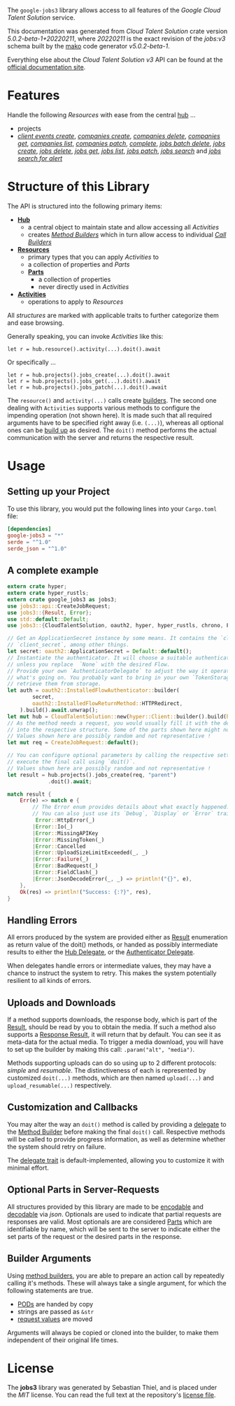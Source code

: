 <!---
DO NOT EDIT !
This file was generated automatically from 'src/generator/templates/api/README.md.mako'
DO NOT EDIT !
-->
The `google-jobs3` library allows access to all features of the *Google Cloud Talent Solution* service.

This documentation was generated from *Cloud Talent Solution* crate version *5.0.2-beta-1+20220211*, where *20220211* is the exact revision of the *jobs:v3* schema built by the [mako](http://www.makotemplates.org/) code generator *v5.0.2-beta-1*.

Everything else about the *Cloud Talent Solution* *v3* API can be found at the
[official documentation site](https://cloud.google.com/talent-solution/job-search/docs/).
# Features

Handle the following *Resources* with ease from the central [hub](https://docs.rs/google-jobs3/5.0.2-beta-1+20220211/google_jobs3/CloudTalentSolution) ... 

* projects
 * [*client events create*](https://docs.rs/google-jobs3/5.0.2-beta-1+20220211/google_jobs3/api::ProjectClientEventCreateCall), [*companies create*](https://docs.rs/google-jobs3/5.0.2-beta-1+20220211/google_jobs3/api::ProjectCompanyCreateCall), [*companies delete*](https://docs.rs/google-jobs3/5.0.2-beta-1+20220211/google_jobs3/api::ProjectCompanyDeleteCall), [*companies get*](https://docs.rs/google-jobs3/5.0.2-beta-1+20220211/google_jobs3/api::ProjectCompanyGetCall), [*companies list*](https://docs.rs/google-jobs3/5.0.2-beta-1+20220211/google_jobs3/api::ProjectCompanyListCall), [*companies patch*](https://docs.rs/google-jobs3/5.0.2-beta-1+20220211/google_jobs3/api::ProjectCompanyPatchCall), [*complete*](https://docs.rs/google-jobs3/5.0.2-beta-1+20220211/google_jobs3/api::ProjectCompleteCall), [*jobs batch delete*](https://docs.rs/google-jobs3/5.0.2-beta-1+20220211/google_jobs3/api::ProjectJobBatchDeleteCall), [*jobs create*](https://docs.rs/google-jobs3/5.0.2-beta-1+20220211/google_jobs3/api::ProjectJobCreateCall), [*jobs delete*](https://docs.rs/google-jobs3/5.0.2-beta-1+20220211/google_jobs3/api::ProjectJobDeleteCall), [*jobs get*](https://docs.rs/google-jobs3/5.0.2-beta-1+20220211/google_jobs3/api::ProjectJobGetCall), [*jobs list*](https://docs.rs/google-jobs3/5.0.2-beta-1+20220211/google_jobs3/api::ProjectJobListCall), [*jobs patch*](https://docs.rs/google-jobs3/5.0.2-beta-1+20220211/google_jobs3/api::ProjectJobPatchCall), [*jobs search*](https://docs.rs/google-jobs3/5.0.2-beta-1+20220211/google_jobs3/api::ProjectJobSearchCall) and [*jobs search for alert*](https://docs.rs/google-jobs3/5.0.2-beta-1+20220211/google_jobs3/api::ProjectJobSearchForAlertCall)




# Structure of this Library

The API is structured into the following primary items:

* **[Hub](https://docs.rs/google-jobs3/5.0.2-beta-1+20220211/google_jobs3/CloudTalentSolution)**
    * a central object to maintain state and allow accessing all *Activities*
    * creates [*Method Builders*](https://docs.rs/google-jobs3/5.0.2-beta-1+20220211/google_jobs3/client::MethodsBuilder) which in turn
      allow access to individual [*Call Builders*](https://docs.rs/google-jobs3/5.0.2-beta-1+20220211/google_jobs3/client::CallBuilder)
* **[Resources](https://docs.rs/google-jobs3/5.0.2-beta-1+20220211/google_jobs3/client::Resource)**
    * primary types that you can apply *Activities* to
    * a collection of properties and *Parts*
    * **[Parts](https://docs.rs/google-jobs3/5.0.2-beta-1+20220211/google_jobs3/client::Part)**
        * a collection of properties
        * never directly used in *Activities*
* **[Activities](https://docs.rs/google-jobs3/5.0.2-beta-1+20220211/google_jobs3/client::CallBuilder)**
    * operations to apply to *Resources*

All *structures* are marked with applicable traits to further categorize them and ease browsing.

Generally speaking, you can invoke *Activities* like this:

```Rust,ignore
let r = hub.resource().activity(...).doit().await
```

Or specifically ...

```ignore
let r = hub.projects().jobs_create(...).doit().await
let r = hub.projects().jobs_get(...).doit().await
let r = hub.projects().jobs_patch(...).doit().await
```

The `resource()` and `activity(...)` calls create [builders][builder-pattern]. The second one dealing with `Activities` 
supports various methods to configure the impending operation (not shown here). It is made such that all required arguments have to be 
specified right away (i.e. `(...)`), whereas all optional ones can be [build up][builder-pattern] as desired.
The `doit()` method performs the actual communication with the server and returns the respective result.

# Usage

## Setting up your Project

To use this library, you would put the following lines into your `Cargo.toml` file:

```toml
[dependencies]
google-jobs3 = "*"
serde = "^1.0"
serde_json = "^1.0"
```

## A complete example

```Rust
extern crate hyper;
extern crate hyper_rustls;
extern crate google_jobs3 as jobs3;
use jobs3::api::CreateJobRequest;
use jobs3::{Result, Error};
use std::default::Default;
use jobs3::{CloudTalentSolution, oauth2, hyper, hyper_rustls, chrono, FieldMask};

// Get an ApplicationSecret instance by some means. It contains the `client_id` and 
// `client_secret`, among other things.
let secret: oauth2::ApplicationSecret = Default::default();
// Instantiate the authenticator. It will choose a suitable authentication flow for you, 
// unless you replace  `None` with the desired Flow.
// Provide your own `AuthenticatorDelegate` to adjust the way it operates and get feedback about 
// what's going on. You probably want to bring in your own `TokenStorage` to persist tokens and
// retrieve them from storage.
let auth = oauth2::InstalledFlowAuthenticator::builder(
        secret,
        oauth2::InstalledFlowReturnMethod::HTTPRedirect,
    ).build().await.unwrap();
let mut hub = CloudTalentSolution::new(hyper::Client::builder().build(hyper_rustls::HttpsConnectorBuilder::new().with_native_roots().https_or_http().enable_http1().enable_http2().build()), auth);
// As the method needs a request, you would usually fill it with the desired information
// into the respective structure. Some of the parts shown here might not be applicable !
// Values shown here are possibly random and not representative !
let mut req = CreateJobRequest::default();

// You can configure optional parameters by calling the respective setters at will, and
// execute the final call using `doit()`.
// Values shown here are possibly random and not representative !
let result = hub.projects().jobs_create(req, "parent")
             .doit().await;

match result {
    Err(e) => match e {
        // The Error enum provides details about what exactly happened.
        // You can also just use its `Debug`, `Display` or `Error` traits
         Error::HttpError(_)
        |Error::Io(_)
        |Error::MissingAPIKey
        |Error::MissingToken(_)
        |Error::Cancelled
        |Error::UploadSizeLimitExceeded(_, _)
        |Error::Failure(_)
        |Error::BadRequest(_)
        |Error::FieldClash(_)
        |Error::JsonDecodeError(_, _) => println!("{}", e),
    },
    Ok(res) => println!("Success: {:?}", res),
}

```
## Handling Errors

All errors produced by the system are provided either as [Result](https://docs.rs/google-jobs3/5.0.2-beta-1+20220211/google_jobs3/client::Result) enumeration as return value of
the doit() methods, or handed as possibly intermediate results to either the 
[Hub Delegate](https://docs.rs/google-jobs3/5.0.2-beta-1+20220211/google_jobs3/client::Delegate), or the [Authenticator Delegate](https://docs.rs/yup-oauth2/*/yup_oauth2/trait.AuthenticatorDelegate.html).

When delegates handle errors or intermediate values, they may have a chance to instruct the system to retry. This 
makes the system potentially resilient to all kinds of errors.

## Uploads and Downloads
If a method supports downloads, the response body, which is part of the [Result](https://docs.rs/google-jobs3/5.0.2-beta-1+20220211/google_jobs3/client::Result), should be
read by you to obtain the media.
If such a method also supports a [Response Result](https://docs.rs/google-jobs3/5.0.2-beta-1+20220211/google_jobs3/client::ResponseResult), it will return that by default.
You can see it as meta-data for the actual media. To trigger a media download, you will have to set up the builder by making
this call: `.param("alt", "media")`.

Methods supporting uploads can do so using up to 2 different protocols: 
*simple* and *resumable*. The distinctiveness of each is represented by customized 
`doit(...)` methods, which are then named `upload(...)` and `upload_resumable(...)` respectively.

## Customization and Callbacks

You may alter the way an `doit()` method is called by providing a [delegate](https://docs.rs/google-jobs3/5.0.2-beta-1+20220211/google_jobs3/client::Delegate) to the 
[Method Builder](https://docs.rs/google-jobs3/5.0.2-beta-1+20220211/google_jobs3/client::CallBuilder) before making the final `doit()` call. 
Respective methods will be called to provide progress information, as well as determine whether the system should 
retry on failure.

The [delegate trait](https://docs.rs/google-jobs3/5.0.2-beta-1+20220211/google_jobs3/client::Delegate) is default-implemented, allowing you to customize it with minimal effort.

## Optional Parts in Server-Requests

All structures provided by this library are made to be [encodable](https://docs.rs/google-jobs3/5.0.2-beta-1+20220211/google_jobs3/client::RequestValue) and 
[decodable](https://docs.rs/google-jobs3/5.0.2-beta-1+20220211/google_jobs3/client::ResponseResult) via *json*. Optionals are used to indicate that partial requests are responses 
are valid.
Most optionals are are considered [Parts](https://docs.rs/google-jobs3/5.0.2-beta-1+20220211/google_jobs3/client::Part) which are identifiable by name, which will be sent to 
the server to indicate either the set parts of the request or the desired parts in the response.

## Builder Arguments

Using [method builders](https://docs.rs/google-jobs3/5.0.2-beta-1+20220211/google_jobs3/client::CallBuilder), you are able to prepare an action call by repeatedly calling it's methods.
These will always take a single argument, for which the following statements are true.

* [PODs][wiki-pod] are handed by copy
* strings are passed as `&str`
* [request values](https://docs.rs/google-jobs3/5.0.2-beta-1+20220211/google_jobs3/client::RequestValue) are moved

Arguments will always be copied or cloned into the builder, to make them independent of their original life times.

[wiki-pod]: http://en.wikipedia.org/wiki/Plain_old_data_structure
[builder-pattern]: http://en.wikipedia.org/wiki/Builder_pattern
[google-go-api]: https://github.com/google/google-api-go-client

# License
The **jobs3** library was generated by Sebastian Thiel, and is placed 
under the *MIT* license.
You can read the full text at the repository's [license file][repo-license].

[repo-license]: https://github.com/Byron/google-apis-rsblob/main/LICENSE.md

